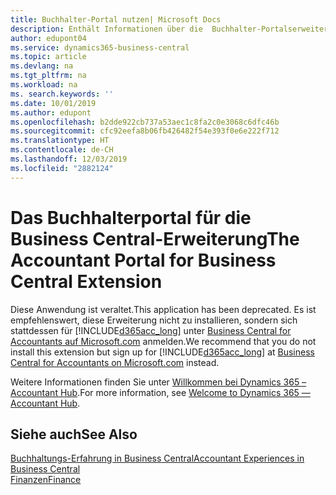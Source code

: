```yaml
---
title: Buchhalter-Portal nutzen| Microsoft Docs
description: Enthält Informationen über die  Buchhalter-Portalserweiterung.
author: edupont04
ms.service: dynamics365-business-central
ms.topic: article
ms.devlang: na
ms.tgt_pltfrm: na
ms.workload: na
ms. search.keywords: ''
ms.date: 10/01/2019
ms.author: edupont
ms.openlocfilehash: b2dde922cb737a53aec1c8fa2c0e3068c6dfc46b
ms.sourcegitcommit: cfc92eefa8b06fb426482f54e393f0e6e222f712
ms.translationtype: HT
ms.contentlocale: de-CH
ms.lasthandoff: 12/03/2019
ms.locfileid: "2882124"
---
```

# <a name="the-accountant-portal-for-business-central-extension"></a><span data-ttu-id="bd943-103">Das Buchhalterportal für die Business Central-Erweiterung</span><span class="sxs-lookup"><span data-stu-id="bd943-103">The Accountant Portal for Business Central Extension</span></span>
<span data-ttu-id="bd943-104">Diese Anwendung ist veraltet.</span><span class="sxs-lookup"><span data-stu-id="bd943-104">This application has been deprecated.</span></span> <span data-ttu-id="bd943-105">Es ist empfehlenswert, diese Erweiterung nicht zu installieren, sondern sich stattdessen für [!INCLUDE[d365acc_long](includes/d365acc_long_md.md)] unter [Business Central for Accountants auf Microsoft.com](https://www.microsoft.com/dynamics365/financial-insights-for-accountants) anmelden.</span><span class="sxs-lookup"><span data-stu-id="bd943-105">We recommend that you do not install this extension but sign up for [!INCLUDE[d365acc_long](includes/d365acc_long_md.md)] at [Business Central for Accountants on Microsoft.com](https://www.microsoft.com/dynamics365/financial-insights-for-accountants) instead.</span></span>

<span data-ttu-id="bd943-106">Weitere Informationen finden Sie unter [Willkommen bei Dynamics 365 – Accountant Hub](/dynamics365/accountants/index).</span><span class="sxs-lookup"><span data-stu-id="bd943-106">For more information, see [Welcome to Dynamics 365 — Accountant Hub](/dynamics365/accountants/index).</span></span>  

## <a name="see-also"></a><span data-ttu-id="bd943-107">Siehe auch</span><span class="sxs-lookup"><span data-stu-id="bd943-107">See Also</span></span>
[<span data-ttu-id="bd943-108">Buchhaltungs-Erfahrung in Business Central</span><span class="sxs-lookup"><span data-stu-id="bd943-108">Accountant Experiences in Business Central </span></span>](finance-accounting.md)  
[<span data-ttu-id="bd943-109">Finanzen</span><span class="sxs-lookup"><span data-stu-id="bd943-109">Finance</span></span>](finance.md)  
